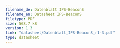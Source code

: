 ```yaml
---
filename_de: Datenblatt IPS-BeaconS
filename_en: Datasheet IPS-BeaconS
filetype: PDF
size: 568.7 kB
version: 1.3
link: "datasheet/Datenblatt_IPS-BeaconS_r1-3.pdf"
type: datasheet
---
```

